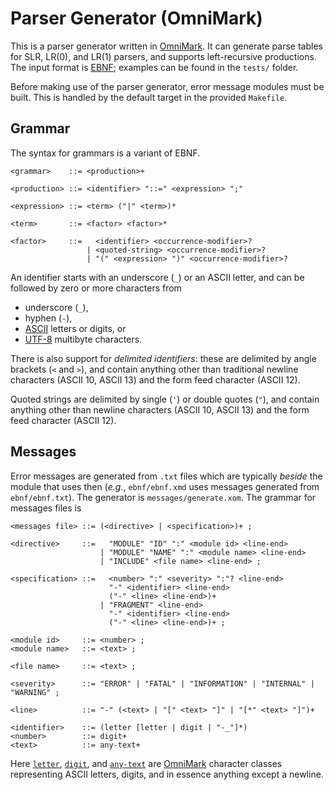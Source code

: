 # Parser Generator (OmniMark)

This is a parser generator written in [OmniMark](http://developers.stilo.com/docs/html/index.htm).
It can generate parse tables for SLR, LR(0), and LR(1) parsers, and supports left-recursive productions.
The input format is [EBNF](https://en.wikipedia.org/wiki/Extended_Backus–Naur_form); examples can be found in the `tests/` folder. 

Before making use of the parser generator, error message modules must be built. This is handled by the default target in the provided `Makefile`. 

## Grammar

The syntax for grammars is a variant of EBNF.
```
<grammar>    ::= <production>+

<production> ::= <identifier> "::=" <expression> ";"

<expression> ::= <term> ("|" <term>)*

<term>       ::= <factor> <factor>*

<factor>     ::=   <identifier> <occurrence-modifier>?
                 | <quoted-string> <occurrence-modifier>?
                 | "(" <expression> ")" <occurrence-modifier>?

```
An identifier starts with an underscore (`_`) or an ASCII letter, and can be followed by zero or more characters from

- underscore (`_`),
- hyphen (`-`),
- [ASCII](https://en.wikipedia.org/wiki/ASCII) letters or digits, or
- [UTF-8](https://en.wikipedia.org/wiki/UTF-8) multibyte characters.

There is also support for *delimited identifiers*: these are delimited by angle brackets (`<` and `>`), and contain anything other than traditional newline characters (ASCII 10, ASCII 13) and the form feed character (ASCII 12).

Quoted strings are delimited by single (`'`) or double quotes (`"`), and contain anything other than newline characters (ASCII 10, ASCII 13) and the form feed character (ASCII 12).


## Messages

Error messages are generated from `.txt` files which are typically *beside* the module that uses then (*e.g.*, `ebnf/ebnf.xmd` uses messages generated from `ebnf/ebnf.txt`). The generator is `messages/generate.xom`. The grammar for messages files is
```
<messages file> ::= (<directive> | <specification>)+ ;

<directive>     ::=   "MODULE" "ID" ":" <module id> <line-end>
                    | "MODULE" "NAME" ":" <module name> <line-end>
                    | "INCLUDE" <file name> <line-end> ;

<specification> ::=   <number> ":" <severity> ":"? <line-end>
                      "-" <identifier> <line-end>
                      ("-" <line> <line-end>)+
                    | "FRAGMENT" <line-end>
                      "-" <identifier> <line-end>
                      ("-" <line> <line-end>)+ ;

<module id>     ::= <number> ;
<module name>   ::= <text> ;

<file name>     ::= <text> ;

<severity>      ::= "ERROR" | "FATAL" | "INFORMATION" | "INTERNAL" | "WARNING" ;

<line>          ::= "-" (<text> | "[" <text> "]" | "[*" <text> "]")+

<identifier>    ::= (letter [letter | digit | "-_"]*)
<number>        ::= digit+
<text>          ::= any-text+
```
Here [`letter`](http://developers.stilo.com/docs/html/keyword/193.htm), [`digit`](http://developers.stilo.com/docs/html/keyword/102.htm), and [`any-text`](http://developers.stilo.com/docs/html/keyword/46.htm) are [OmniMark](http://developers.stilo.com/docs/html/index.htm) character classes representing ASCII letters, digits, and in essence anything except a newline. 
